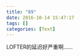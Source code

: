 ```yaml
---
title: "89"
date: 2016-10-14 15:47:17
tags: []
categories: [Text]
---
```


<p dir="ltr"  >LOFTER的延迟好严重啊……</p>